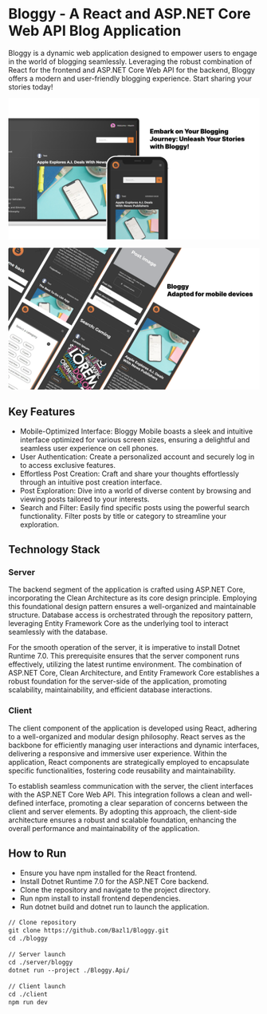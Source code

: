 # Bloggy - A React and ASP.NET Core Web API Blog Application
Bloggy is a dynamic web application designed to empower users to engage in the world of blogging seamlessly. Leveraging the robust combination of React for the frontend and ASP.NET Core Web API for the backend, Bloggy offers a modern and user-friendly blogging experience. Start sharing your stories today!

![Текст, который отобразится при недоступности изображения](./assets/images/1.png)

![Текст, который отобразится при недоступности изображения](./assets/images/2.png)

## Key Features
+ Mobile-Optimized Interface: Bloggy Mobile boasts a sleek and intuitive interface optimized for various screen sizes, ensuring a delightful and seamless user experience on cell phones.
+ User Authentication: Create a personalized account and securely log in to access exclusive features.
+ Effortless Post Creation: Craft and share your thoughts effortlessly through an intuitive post creation interface.
+ Post Exploration: Dive into a world of diverse content by browsing and viewing posts tailored to your interests.
+ Search and Filter: Easily find specific posts using the powerful search functionality. Filter posts by title or category to streamline your exploration.

## Technology Stack

### Server
The backend segment of the application is crafted using ASP.NET Core, incorporating the Clean Architecture as its core design principle. Employing this foundational design pattern ensures a well-organized and maintainable structure. Database access is orchestrated through the repository pattern, leveraging Entity Framework Core as the underlying tool to interact seamlessly with the database.

For the smooth operation of the server, it is imperative to install Dotnet Runtime 7.0. This prerequisite ensures that the server component runs effectively, utilizing the latest runtime environment. The combination of ASP.NET Core, Clean Architecture, and Entity Framework Core establishes a robust foundation for the server-side of the application, promoting scalability, maintainability, and efficient database interactions.

### Client
The client component of the application is developed using React, adhering to a well-organized and modular design philosophy. React serves as the backbone for efficiently managing user interactions and dynamic interfaces, delivering a responsive and immersive user experience. Within the application, React components are strategically employed to encapsulate specific functionalities, fostering code reusability and maintainability.

To establish seamless communication with the server, the client interfaces with the ASP.NET Core Web API. This integration follows a clean and well-defined interface, promoting a clear separation of concerns between the client and server elements. By adopting this approach, the client-side architecture ensures a robust and scalable foundation, enhancing the overall performance and maintainability of the application.

## How to Run
+ Ensure you have npm installed for the React frontend.
+ Install Dotnet Runtime 7.0 for the ASP.NET Core backend.
+ Clone the repository and navigate to the project directory.
+ Run npm install to install frontend dependencies.
+ Run dotnet build and dotnet run to launch the application.

```shell
// Clone repository
git clone https://github.com/Bazl1/Bloggy.git
cd ./bloggy

// Server launch
cd ./server/bloggy
dotnet run --project ./Bloggy.Api/

// Client launch
cd ./client
npm run dev
```